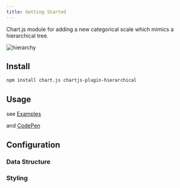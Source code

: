 ```yaml
---
title: Getting Started
---
```


Chart.js module for adding a new categorical scale which mimics a hierarchical tree.

![hierarchy](https://user-images.githubusercontent.com/4129778/41763778-6722e04a-75ff-11e8-84ad-1b417fd25c65.gif)

## Install

```sh
npm install chart.js chartjs-plugin-hierarchical
```

## Usage

see [Examples](./examples/)

and [CodePen](https://codepen.io/sgratzl/pen/KKdryvg)

## Configuration

### Data Structure


### Styling

